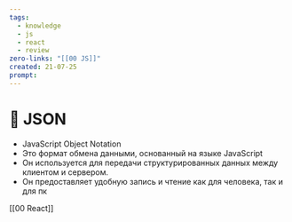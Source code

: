 ```yaml
---
tags:
  - knowledge
  - js
  - react
  - review
zero-links: "[[00 JS]]"
created: 21-07-25
prompt:
---
```

# 📑 JSON
- JavaScript Object Notation
- Это формат обмена данными, основанный на языке JavaScript
- Он используется для передачи структурированных данных между клиентом и сервером.
- Он предоставляет удобную запись и чтение как для человека, так и для пк



[[00 React]]